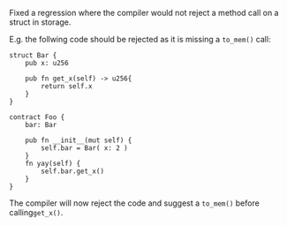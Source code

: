 Fixed a regression where the compiler would not reject a method call on a struct in storage.

E.g. the follwing code should be rejected as it is missing a `to_mem()` call:

```
struct Bar {
    pub x: u256

    pub fn get_x(self) -> u256{
        return self.x
    }
}

contract Foo {
    bar: Bar

    pub fn __init__(mut self) {
        self.bar = Bar( x: 2 )
    }
    fn yay(self) {
        self.bar.get_x()
    }
}
```

The compiler will now reject the code and suggest a `to_mem()` before calling`get_x()`.
